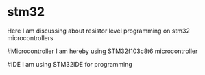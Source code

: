 # stm32
Here I am discussing about resistor level programming on stm32 microcontrollers

#Microcontroller
I am hereby using STM32f103c8t6 microcontroller

#IDE
I am using STM32IDE for programming
